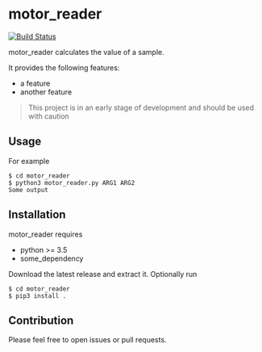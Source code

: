 # motor_reader

[![Build Status](https://travis-ci.com/mtwharmby/motor_reader.svg?branch=master)](https://travis-ci.com/mtwharmby/motor_reader)

motor_reader calculates the value of a sample.

It provides the following features:

* a feature
* another feature

> This project is in an early stage of development and should be used with caution


## Usage

For example

```
$ cd motor_reader
$ python3 motor_reader.py ARG1 ARG2
Some output
```


## Installation

motor_reader requires

* python >= 3.5
* some_dependency

Download the latest release and extract it. Optionally run

```
$ cd motor_reader
$ pip3 install .
```


## Contribution

Please feel free to open issues or pull requests.

